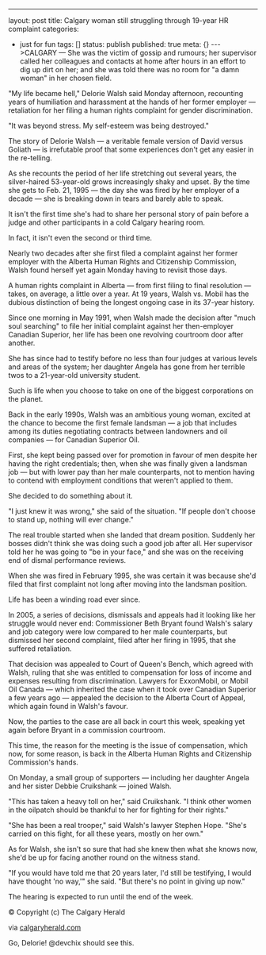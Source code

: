 ---
layout: post
title: Calgary woman still struggling through 19-year HR complaint
categories: 
- just for fun
tags: []
status: publish
published: true
meta: {}
--->CALGARY — She was the victim of gossip and rumours; her supervisor called her colleagues and contacts at home after hours in an effort to dig up dirt on her; and she was told there was no room for "a damn woman" in her chosen field.



"My life became hell," Delorie Walsh said Monday afternoon, recounting years of humiliation and harassment at the hands of her former employer — retaliation for her filing a human rights complaint for gender discrimination.



"It was beyond stress. My self-esteem was being destroyed."



The story of Delorie Walsh — a veritable female version of David versus Goliath — is irrefutable proof that some experiences don't get any easier in the re-telling.



As she recounts the period of her life stretching out several years, the silver-haired 53-year-old grows increasingly shaky and upset. By the time she gets to Feb. 21, 1995 — the day she was fired by her employer of a decade — she is breaking down in tears and barely able to speak.



It isn't the first time she's had to share her personal story of pain before a judge and other participants in a cold Calgary hearing room.



In fact, it isn't even the second or third time.



Nearly two decades after she first filed a complaint against her former employer with the Alberta Human Rights and Citizenship Commission, Walsh found herself yet again Monday having to revisit those days.



A human rights complaint in Alberta — from first filing to final resolution — takes, on average, a little over a year. At 19 years, Walsh vs. Mobil has the dubious distinction of being the longest ongoing case in its 37-year history.



Since one morning in May 1991, when Walsh made the decision after "much soul searching" to file her initial complaint against her then-employer Canadian Superior, her life has been one revolving courtroom door after another.



She has since had to testify before no less than four judges at various levels and areas of the system; her daughter Angela has gone from her terrible twos to a 21-year-old university student.



Such is life when you choose to take on one of the biggest corporations on the planet.



Back in the early 1990s, Walsh was an ambitious young woman, excited at the chance to become the first female landsman — a job that includes among its duties negotiating contracts between landowners and oil companies — for Canadian Superior Oil.



First, she kept being passed over for promotion in favour of men despite her having the right credentials; then, when she was finally given a landsman job — but with lower pay than her male counterparts, not to mention having to contend with employment conditions that weren't applied to them.



She decided to do something about it.



"I just knew it was wrong," she said of the situation. "If people don't choose to stand up, nothing will ever change."



The real trouble started when she landed that dream position. Suddenly her bosses didn't think she was doing such a good job after all. Her supervisor told her he was going to "be in your face," and she was on the receiving end of dismal performance reviews.



When she was fired in February 1995, she was certain it was because she'd filed that first complaint not long after moving into the landsman position.



Life has been a winding road ever since.



In 2005, a series of decisions, dismissals and appeals had it looking like her struggle would never end: Commissioner Beth Bryant found Walsh's salary and job category were low compared to her male counterparts, but dismissed her second complaint, filed after her firing in 1995, that she suffered retaliation.



That decision was appealed to Court of Queen's Bench, which agreed with Walsh, ruling that she was entitled to compensation for loss of income and expenses resulting from discrimination. Lawyers for ExxonMobil, or Mobil Oil Canada — which inherited the case when it took over Canadian Superior a few years ago — appealed the decision to the Alberta Court of Appeal, which again found in Walsh's favour.



Now, the parties to the case are all back in court this week, speaking yet again before Bryant in a commission courtroom.



This time, the reason for the meeting is the issue of compensation, which now, for some reason, is back in the Alberta Human Rights and Citizenship Commission's hands.



On Monday, a small group of supporters — including her daughter Angela and her sister Debbie Cruikshank — joined Walsh.



"This has taken a heavy toll on her," said Cruikshank. "I think other women in the oilpatch should be thankful to her for fighting for their rights."



"She has been a real trooper," said Walsh's lawyer Stephen Hope. "She's carried on this fight, for all these years, mostly on her own."



As for Walsh, she isn't so sure that had she knew then what she knows now, she'd be up for facing another round on the witness stand.



"If you would have told me that 20 years later, I'd still be testifying, I would have thought 'no way,'" she said. "But there's no point in giving up now."



The hearing is expected to run until the end of the week.

© Copyright (c) The Calgary Herald


via 
[calgaryherald.com](http://www.calgaryherald.com/life/Calgary+woman+still+struggling+through+year+complaint/3010878/story.html)
    
Go, Delorie!  @devchix should see this.
